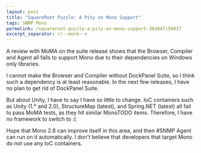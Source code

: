 ```yaml
---
layout: post
title: "SquareRoot Puzzle: A Pity on Mono Support"
tags: SNMP Mono
permalink: /squareroot-puzzle-a-pity-on-mono-support-36a947c50037
excerpt_separator: <!--more-->
---
```

A review with MoMA on the suite release shows that the Browser, Compiler and Agent all fails to support Mono due to their dependencies on Windows only libraries.
<!--more-->

I cannot make the Browser and Compiler without DockPanel Suite, so I think such a dependency is at least reasonable. In the next few releases, I have no plan to get rid of DockPanel Suite.

But about Unity, I have to say I have so little to change. IoC containers such as Unity (1.* and 2.0), StructureMap (latest), and Spring.NET (latest) all fail to pass MoMA tests, as they hit similar MonoTODO items. Therefore, I have no framework to switch to :(

Hope that Mono 2.8 can improve itself in this area, and then #SNMP Agent can run on it automatically. I don't believe that developers that target Mono do not use any IoC containers.
